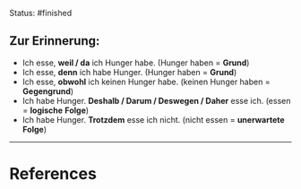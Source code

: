 Status: #finished 

## Zur Erinnerung: 
- Ich esse, **weil / da** ich Hunger habe. (Hunger haben = **Grund**) 
- Ich esse, **denn** ich habe Hunger. (Hunger haben = **Grund**)
- Ich esse, **obwohl** ich keinen Hunger habe. (keinen Hunger haben = **Gegengrund**)
- Ich habe Hunger. **Deshalb / Darum / Deswegen / Daher** esse ich. (essen = **logische** **Folge**)
- Ich habe Hunger. **Trotzdem** esse ich nicht. (nicht essen = **unerwartete** **Folge**)






---
# References
